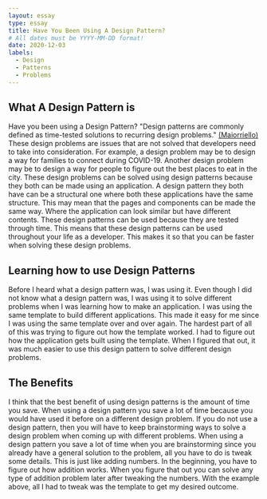 ```yaml
---
layout: essay
type: essay
title: Have You Been Using A Design Pattern?
# All dates must be YYYY-MM-DD format!
date: 2020-12-03
labels:
  - Design
  - Patterns
  - Problems
---
```


## What A Design Pattern is

Have you been using a Design Pattern? "Design patterns are commonly defined as time-tested solutions to recurring design problems." [(Maiorriello)](https://www.developer.com/design/article.php/1474561/What-Are-Design-Patterns-and-Do-I-Need-Them.htm) These design problems are issues that are not solved that developers need to take into consideration. For example, a design problem may be to design a way for families to connect during COVID-19. Another design problem may be to design a way for people to figure out the best places to eat in the city. These design problems can be solved using design patterns because they both can be made using an application. A design pattern they both have can be a structural one where both these applications have the same structure. This may mean that the pages and components can be made the same way. Where the application can look similar but have different contents. These design patterns can be used because they are tested through time. This means that these design patterns can be used throughout your life as a developer. This makes it so that you can be faster when solving these design problems.

## Learning how to use Design Patterns

Before I heard what a design pattern was, I was using it. Even though I did not know what a design pattern was, I was using it to solve different problems when I was learning how to make an application. I was using the same template to build different applications. This made it easy for me since I was using the same template over and over again. The hardest part of all of this was trying to figure out how the template worked. I had to figure out how the application gets built using the template. When I figured that out, it was much easier to use this design pattern to solve different design problems.

## The Benefits

I think that the best benefit of using design patterns is the amount of time you save. When using a design pattern you save a lot of time because you would have used it before on a different design problem. If you do not use a design pattern, then you will have to keep brainstorming ways to solve a design problem when coming up with different problems. When using a design pattern you save a lot of time when you are brainstorming since you already have a general solution to the problem, all you have to do is tweak some details. This is just like adding numbers. In the beginning, you have to figure out how addition works. When you figure that out you can solve any type of addition problem later after tweaking the numbers. With the example above, all I had to tweak was the template to get my desired outcome.

